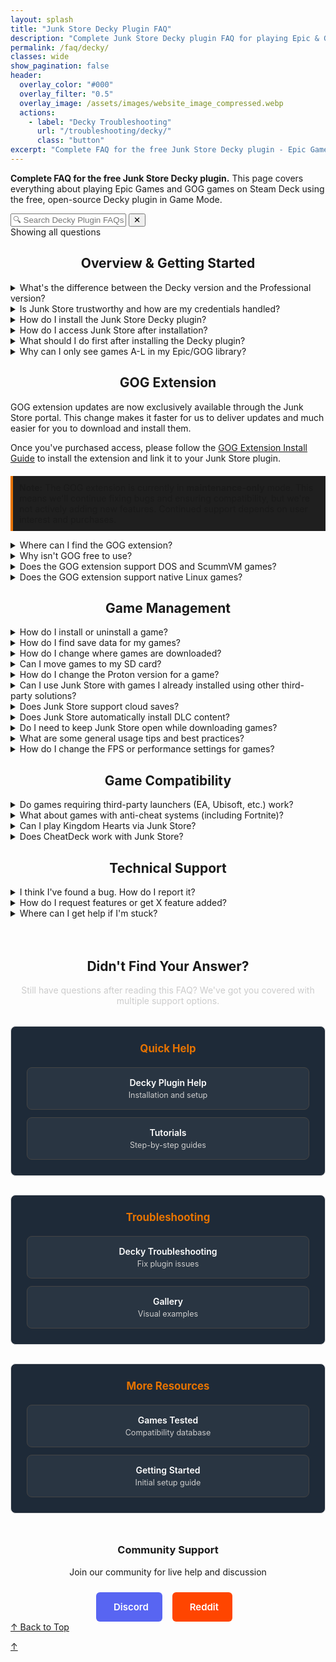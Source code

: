 ```yaml
---
layout: splash
title: "Junk Store Decky Plugin FAQ"
description: "Complete Junk Store Decky plugin FAQ for playing Epic & GOG games in Game Mode. Free plugin setup, features, compatibility, and usage guide."
permalink: /faq/decky/
classes: wide
show_pagination: false
header:
  overlay_color: "#000"
  overlay_filter: "0.5"
  overlay_image: /assets/images/website_image_compressed.webp
  actions:
    - label: "Decky Troubleshooting"
      url: "/troubleshooting/decky/"
      class: "button"
excerpt: "Complete FAQ for the free Junk Store Decky plugin - Epic Games support included, GOG extension available separately"
---
```

<div id="top"></div>

<section class="seo-intro">
  <p><strong>Complete FAQ for the free Junk Store Decky plugin.</strong> This page covers everything about playing Epic Games and GOG games on Steam Deck using the free, open-source Decky plugin in Game Mode.</p>
</section>


<!-- FAQ Search Interface -->
<div class="faq-search-container">
  <div class="search-box">
    <input type="text" id="faq-search" placeholder="🔍 Search Decky Plugin FAQs..." aria-label="Search FAQ questions">
    <button type="button" id="clear-search" class="clear-button" title="Clear search">✕</button>
  </div>
  <div class="search-results-info" id="search-info">Showing all questions</div>
  <div class="no-results" id="no-results" style="display: none;">
    <p>No questions found matching your search. Try different keywords or browse all sections above.</p>
  </div>
</div>

<div style="text-align: center;">
<h2 id="overview-getting-started">Overview & Getting Started</h2>
</div>


<details class="faq-box" id="decky-vs-paid-version">
  <summary>What's the difference between the Decky version and the Professional version?</summary>
  <p></p>
    The Decky version is free and open source, designed to run via the Decky Loader. The Professional version includes extra convenience features and doesn't require Decky to run.
    <br>
    <br>
    <strong>For detailed feature comparison:</strong> <a href="/comparison/">View Complete Comparison Chart</a>
    <br>
    <br>
    For more information, see our <a href="{{ '/2.0faq/' | relative_url }}">Junk Store 2.0 FAQ</a>
</details>

<details class="faq-box" id="trustworthy-credentials">
  <summary>Is Junk Store trustworthy and how are my credentials handled?</summary>
  <p></p>
    <strong>Yes, Junk Store is trustworthy.</strong> Here's why you can trust us with your gaming credentials:
  <br>
  <br>
    <strong>Developer Credentials:</strong>
    <ul>
      <li>🔐 Developed by a cybersecurity expert and white-hat professional</li>
      <li>📋 You can verify our lead developer's credentials on <a href="https://www.linkedin.com/in/eben-bruyns/" target="_blank">LinkedIn</a></li>
      <li>🔍 Open-source Decky plugin code is publicly auditable on <a href="https://github.com/ebenbruyns/junkstore" target="_blank">GitHub</a></li>
      <li>🤝 Active in Steam Deck community since launch with established reputation</li>
    </ul>
    <strong>How Your Credentials Are Handled:</strong>
    <ul>
      <li>🔒 <strong>No password storage:</strong> We never store your Epic or GOG passwords</li>
      <li>🎫 <strong>Token-based only:</strong> Uses secure OAuth tokens managed by Legendary and lgogdownloader</li>
      <li>💻 <strong>Local storage only:</strong> All authentication data stays on your Steam Deck</li>
      <li>🛡️ <strong>Same as official stores:</strong> Uses the exact same login methods as Epic/GOG websites</li>
    </ul>
    <strong>Bottom line:</strong> The Decky plugin has been stable and trusted by thousands of Steam Deck users since launch. Your credentials are handled using industry-standard practices by established tools in the Linux gaming community.
</details>

<details class="faq-box" id="install-decky-plugin">
  <summary>How do I install the Junk Store Decky plugin?</summary>
  <p></p>
    The Junk Store Decky plugin requires <strong>Decky Loader</strong> to be installed first on your Steam Deck.
  <br>
  <ol>
    <li>Install Decky Loader by following the <a href="https://wiki.deckbrew.xyz/en/user-guide/home" target="_blank" rel="noopener">official Decky installation guide</a></li>
    <li>Once Decky is installed, access the Decky Plugin Store from your Quick Access Menu</li>
    <li>Search for "Junk Store" and install the plugin</li>
    <li>The plugin will appear in your Decky menu after installation</li>
  </ol>
    For detailed instructions, refer to our <a href="{{ '/tutorials/plugin/Install' | relative_url }}">Junk Store Decky Plugin Install Guide</a>.
</details>

<details class="faq-box" id="access-junk-store">
  <summary>How do I access Junk Store after installation?</summary>
  <p></p>
    After installing the Decky plugin, access Junk Store through the <strong>Decky Loader menu</strong>:
  <ol>
    <li>Press the <strong>three-dot button</strong> (Quick Access Menu) on your Steam Deck</li>
    <li>Look for the <strong>Decky</strong> icon in the menu</li>
    <li>Select <strong>Junk Store</strong> from the plugin list</li>
  </ol>
    The plugin opens directly in Game Mode without requiring Desktop Mode switching.
</details>

<details class="faq-box" id="first-steps-after-install">
  <summary>What should I do first after installing the Decky plugin?</summary>
  <p></p>
  <ol>
    <li>Open Junk Store from the Decky menu</li>
    <li>Go to the <strong>Epic</strong> tab and log into your Epic Games account</li>
    <li>Your Epic Games library will automatically sync and appear</li>
    <li>(Optional) Download and install the GOG extension if you want GOG game support (paid)</li>
  </ol>
    <strong>Note:</strong> The initial library sync can take a few minutes as Junk Store builds the database for your games.
  <br>
  <br>
    For GOG support, you'll need to purchase the GOG extension separately from the <a href="https://portal.junkstore.xyz/" target="_blank">Junk Store Portal</a>.
</details>

<details class="faq-box" id="games-missing-a-through-l">
  <summary>Why can I only see games A-L in my Epic/GOG library?</summary>
  <p></p>
    <strong>This is normal behavior for the Decky plugin.</strong> The free Decky version only loads your first 100 games by default for performance optimization.
  <br>
  <br>
    <strong>To see your full library:</strong>
    <ol>
      <li>Open your Epic or GOG library in Junk Store</li>
      <li>Navigate to any game in the list (move out of the search field)</li>
      <li>Look for the bottom menu with <strong>"SHOW ALL"</strong> button</li>
      <li>Press the <strong>Y button</strong> on your Steam Deck</li>
      <li>Wait a moment for your complete library to load</li>
    </ol>
    <strong>Can't see the "SHOW ALL" button?</strong>
    <ul>
      <li>Your CSS Loader theme might be hiding the bottom menu</li>
      <li>Try temporarily disabling your CSS theme to access the button</li>
      <li>You can still search for specific games by name</li>
    </ul>
    <strong>Note:</strong> Each store (Epic, GOG, Amazon) needs "SHOW ALL" pressed separately.
</details>




<div style="text-align: center;">
<h2 id="gog-extension">GOG Extension</h2>
</div>


<div class="gog-extension-info">
  <p>GOG extension updates are now exclusively available through the Junk Store portal. This change makes it faster for us to deliver updates and much easier for you to download and install them.</p>
  
  <p>Once you've purchased access, please follow the <a href="/tutorials/gogextension">GOG Extension Install Guide</a> to install the extension and link it to your Junk Store plugin.</p>

  <p style="border-left: 4px solid #e67300; background-color: #1f1f1f; padding: 10px; margin-top: 20px;">
    <strong>Note:</strong> The GOG extension is currently in <strong>maintenance-only</strong> mode. This means we'll continue fixing bugs and ensuring compatibility, but we're not actively adding new features. Continued support depends on user interest and purchases.
  </p>
</div>

<details class="faq-box" id="find-gog-extension">
  <summary>Where can I find the GOG extension?</summary>
  <p></p>
    You can purchase access with a one-time payment via three different methods:<br><br>
    
    <div class="purchase-buttons-container">
      <a href="https://portal.junkstore.xyz/" target="_blank" class="purchase-button portal-button">
        <span class="button-text">🏆 Junk Store Portal</span>
        <span class="button-subtitle">Recommended - Easy updates!</span>
      </a>
      
      <a href="https://www.patreon.com/junkstore" target="_blank" class="purchase-button patreon-button">
        <span class="button-text">Patreon Shop</span>
      </a>
      
      <a href="https://ko-fi.com/junkstore" target="_blank" class="purchase-button kofi-button">
        <span class="button-text">Ko-fi Shop</span>
      </a>
    </div>

    <p><strong>⚠️ Important:</strong> GOG extension updates are now exclusively available via the Junk Store Portal. This makes it faster for us to deliver updates and much easier for you to download and install them.</p>

    <p><strong>📝 Note:</strong> There will be a delay in migrating new Patreon/Ko-fi customers to the Portal system. If you want instant access to the most up-to-date GOG extension version, purchase directly through the Junk Store Portal.</p>
    
    Once you have it, you have it. We can't take away GOG functionality/integration with the Junk Store plugin. All funds go back into the enhancement and development of Junk Store.
</details>

<details class="faq-box" id="why-gog-not-free">
  <summary>Why isn't GOG free to use?</summary>
  <p></p>
    GOG support is available to paid supporters, and while we'd love to offer it for free, there's a lot of behind-the-scenes work and resources involved in creating and maintaining Junk Store. We appreciate your understanding and support as we continue to improve and expand Junk Store. All funds go back into the enhancement and development of Junk Store.
</details>



<details class="faq-box" id="gog-dos-scummvm-support">
  <summary>Does the GOG extension support DOS and ScummVM games?</summary>
  <p></p>
     <strong>No.</strong> DOS games and some ScummVM titles are not supported by the GOG extension in the Decky version of Junk Store.
</details>

<details class="faq-box" id="gog-native-linux-support">
  <summary>Does the GOG extension support native Linux games?</summary>
  <p></p>
    No — the GOG extension is designed for Windows games running through Proton. Native Linux games from GOG are not currently supported, as Junk Store relies on Proton's compatibility layer for game execution and integration.
</details>

<div style="text-align: center;">
<h2 id="game-management">Game Management</h2>
</div>


<details class="faq-box" id="install-uninstall-game">
  <summary>How do I install or uninstall a game?</summary>
  <p></p>
  <strong>To install a game in Junk Store:</strong>
  <ul>
    <li>Open the game's page in Junk Store and click install.</li>
    <li>Remember to stay on the game page until installation is complete.</li>
  </ul>
  <strong>To uninstall a game in Junk Store:</strong>
  <ol>
    <li>Open the game's page in Junk Store.</li>
    <li>
      Open the <strong>☰ Slider menu</strong> and select <strong>Uninstall</strong>.<br>
      <em>Note:</em> You may want to write down the game's SteamID so you can locate it later in your <code>compatdata</code> and <code>shadercache</code> folders to delete any potential leftover files.
    </li>
    <li>
      Manually delete any leftover files to free up space or completely remove the game:
      <ul>
        <li><strong>Epic:</strong> <code>~/Games/epic</code> or <code>/*your-SD-card*/Games/epic</code></li>
        <li><strong>GOG:</strong> <code>~/Games/gog</code> or <code>/*your-SD-card*/Games/gog</code></li>
      </ul>
      Once you have located the games folder you can delete any remaining game files/data.
    </li>
  </ol>
  <strong>Important:</strong> Uninstalling a game will remove all local save data. Be sure to back up your saves first if you want to keep them.
</details>

<details class="faq-box" id="find-save-data">
  <summary>How do I find save data for my games?</summary>
  <p></p>
  <ol>
    <li>
      Find the game's <strong>Steam ID</strong> at the bottom of its page in Junk Store.
    </li>
    <li>
      Navigate to the following path on your Steam Deck:<br>
      <code>~/.local/share/Steam/steamapps/compatdata/&lt;SteamID&gt;/pfx/drive_c/users/steamuser/</code>
    </li>
    <li>
      From there, follow the path used by your game. Here are some examples:
      <ul>
        <li><strong>Epic example:</strong> <code>Local Settings/Application Data/Dying Light/Saved</code></li>
        <li><strong>GOG example:</strong> <code>AppData/Roaming/Lonely Troops/Hero of the Kingdom II</code></li>
      </ul>
    </li>
  </ol>
    Each game may store saves in slightly different locations depending on how it was packaged or ported. Look under <code>AppData</code>, <code>Local Settings</code>, or <code>Documents</code> within the Steam compatibility prefix.
    
    <p><strong>💡 Pro Tip:</strong> For exact save file locations, search for your game on <a href="https://www.pcgamingwiki.com/" target="_blank" rel="noopener">PCGamingWiki.com</a> - they have detailed save location information for thousands of games.</p>
</details>

<details class="faq-box" id="change-download-location">
  <summary>How do I change where games are downloaded?</summary>
  <p></p>
    You can set your preferred download location from the Epic tab:
  <ol>
    <li>Go to the <strong>Epic</strong> tab</li>
    <li>Click the <strong>⚙️ Gear icon</strong> to open settings</li>
    <li>Set your desired download path (e.g. your SD card directory)</li>
    <li>Press <kbd>X</kbd> to save your changes</li>
  </ol>
  <strong>For GOG games:</strong> Similar process but from the GOG extension interface after installation.
</details>

<details class="faq-box" id="move-games-sd-card">
  <summary>Can I move games to my SD card?</summary>
  <p></p>
    No, not possible. This is a complex feature that we're not planning to implement, but we're open if someone wants to contribute a pull request for this feature.
  <br>
  <br>
    <strong>Workaround:</strong> Set your download location to your SD card before installing new games.
</details>

<details class="faq-box" id="change-proton-version">
  <summary>How do I change the Proton version for a game?</summary>
  <p></p>
    You can do this from either your Steam Library or directly inside Junk Store.
  <br>
  <br>
    <strong>From Junk Store:</strong><br>
    Press <code>Y</code> to open the Steam shortcut.
    <ol>
      <li>Click the gear icon ⚙️ → <strong>Properties</strong> → <strong>Compatibility</strong></li>
      <li>Select the Proton version you want to use</li>
      <li>Relaunch the game</li>
    </ol>
    <strong>From Steam Library:</strong><br>
  <ol>
      <li>Highlight the game and press the <strong>Start/Options</strong> button (the one with three lines)</li>
      <li>Go to <strong>Properties</strong> → <strong>Compatibility</strong></li>
      <li>Select the Proton version you want to use</li>
      <li>Relaunch the game</li>
    </ol>
    Once you've selected a version, back out to the game screen and hit <strong>Play</strong>.
  <br>
  <br>
    <strong>Need Proton GE?</strong> See our <a href="{{ '/troubleshooting/decky/' | relative_url }}#proton-ge-installation">Decky Troubleshooting guide</a> for installation instructions.
</details>


<details class="faq-box" id="use-with-other-solutions">
  <summary>Can I use Junk Store with games I already installed using other third-party solutions?</summary>
  <p></p>
    <strong>No.</strong> Junk Store manages its own installations and environment. Games installed through other launchers (like Heroic, Lutris, or Bottles) are not recognized or managed by Junk Store.
  <br>
  <br>
    <strong>This applies to both Epic and GOG games.</strong> If you want to use Junk Store to manage a game, you'll need to install it again through Junk Store directly.
 </details>

<details class="faq-box" id="cloud-saves-support">
  <summary>Does Junk Store support cloud saves?</summary>
  <p></p>
    <strong>No, cloud saves are not supported.</strong> We don't want users to run the risk of losing their game saves.
  <br>
  <br>
    <strong>Technical details:</strong>
  <ul>
    <li><strong>Epic Games:</strong> While Legendary supports this, we haven't implemented it due to potential data loss risks</li>
    <li><strong>GOG Games:</strong> Not implemented as it isn't a trivial problem to solve and requires more resources than currently available</li>
    <li><strong>Manual configuration:</strong> Tech-savvy users can manually configure via CLI, but it's not recommended</li>
  </ul>
</details>

<details class="faq-box" id="automatic-dlc-install">
  <summary>Does Junk Store automatically install DLC content?</summary>
  <p></p>
    <strong>Yes, DLC is installed automatically by default.</strong>
  <br>
  <br>
    <strong>Platform details:</strong>
  <ul>
    <li><strong>Epic Games:</strong> DLC is installed automatically by default</li>
    <li><strong>GOG Games:</strong> DLC content is automatically installed by default</li>
  </ul>
    <strong>Known limitations:</strong> 
  <ul>
    <li><strong>Epic Games:</strong> Ideally, all Epic DLCs should download automatically, but not all games handle them the same way. It really depends on how the developers packaged the content, and unfortunately, the current plugin solution doesn't catch every scenario</li>
    <li><strong>GOG Games:</strong> We have identified some GOG games that require GOG Galaxy to be installed in order to access the DLC</li>
  </ul>
    We're aware of these limitations, but right now we don't have the resources to fully address them.
</details>

<details class="faq-box" id="keep-open-while-downloading">
  <summary>Do I need to keep Junk Store open while downloading games?</summary>
  <p></p>
    <strong>Yes.</strong> Junk Store doesn't have a background download queue. If you close or leave the plugin, your download may stop or behave unpredictably.
  <br>
  <br>
    <strong>This applies to both:</strong>
  <ul>
    <li><strong>Epic Games:</strong> Stay on the game page until installation is complete</li>
    <li><strong>GOG Games:</strong> Keep the plugin open during downloads</li>
  </ul>
    <strong>Important:</strong> Stay on the game page until installation is complete to ensure reliable downloads.
</details>

<details class="faq-box" id="usage-tips-best-practices">
  <summary>What are some general usage tips and best practices?</summary>
  <p></p>
    <strong>How games integrate:</strong>
  <ul>
    <li>Games appear in your Steam library as non-Steam games</li>
    <li>Use Steam's built-in features (Big Picture, controller configs, etc.)</li>
    <li>Performance settings work the same as regular Steam games</li>
    <li>Steam Deck sleep/resume functionality works normally</li>
  </ul>
    <strong>Best practices:</strong>
  <ul>
    <li>Keep Junk Store open during downloads (no background queue)</li>
    <li>Back up save files before uninstalling games</li>
    <li>Use custom Proton versions (like GE-Proton) for better compatibility</li>
    <li>Set download locations to SD card to save internal storage</li>
    <li>Write down Steam IDs before uninstalling (to clean lingering compatdata files)</li>
  </ul>
</details>

<details class="faq-box" id="change-fps-performance-settings">
  <summary>How do I change the FPS or performance settings for games?</summary>
  <p></p>
    Just like with regular Steam games, you can change the FPS cap and other performance settings through the Quick Access Menu (QAM).
    <ul> 
      <li>Hit the <strong>three-dot button</strong> on your Deck to open the QAM</li>
      <li>Scroll to the performance tab</li>
      <li>Adjust the FPS, TDP, refresh rate, or any other performance settings from there</li>
    </ul>
    This works for both Epic and GOG games since they're integrated as Steam shortcuts.
</details>

<div style="text-align: center;">
<h2 id="game-compatibility">Game Compatibility</h2>
</div>


<details class="faq-box" id="third-party-launchers">
  <summary>Do games requiring third-party launchers (EA, Ubisoft, etc.) work?</summary>
  <p></p>
    <strong>Generally not supported.</strong> While Legendary has limited support for third-party launchers, this feature isn't implemented in Junk Store yet.
  <br>
  <br>
    <strong>EA Games:</strong>
    <ul>
      <li>❌ <strong>Not supported</strong> - Require EA Launcher/Origin integration</li>
      <li>EA titles will not appear in your Epic Games library through Junk Store</li>
    </ul>
    <strong>Ubisoft Games:</strong>
    <ul>
      <li>⚠️ <strong>Mixed support</strong> - Some appear in Epic library, others don't</li>
      <li>Ubisoft Connect launcher not officially supported</li>
      <li>Some users have manually installed Ubisoft Connect and run select games</li>
    </ul>
    <strong>Other affected games:</strong>
    <ul>
      <li>Games with custom launchers or activation systems</li>
      <li>Titles requiring additional DRM verification</li>
      <li>Games that need launcher-specific features</li>
    </ul>
    <strong>Workarounds:</strong> Advanced users can attempt manual setup via CLI or modify extension scripts, but this requires technical knowledge and isn't officially supported.
</details>

<details class="faq-box" id="anti-cheat-games">
  <summary>What about games with anti-cheat systems (including Fortnite)?</summary>
  <p></p>
    <strong>General Anti-Cheat Compatibility:</strong> Most games with BattlEye and Easy Anti-Cheat (EAC) that work on Steam Deck should also work through Junk Store, since they use the same Proton compatibility layer.
  <br>
  <br>
    <strong>❌ Fortnite Specifically:</strong>
  <ul>
    <li><strong>Does not work</strong> - Epic Games does not support Fortnite on Linux due to anti-cheat policy</li>
    <li>This is Epic's decision, not a Junk Store limitation</li>
    <li><strong>Alternatives:</strong> Dual-boot Windows or use cloud gaming services</li>
    <li>More info: <a href="https://www.theverge.com/2022/2/8/22923163/fortnite-steam-deck-update-epic-tim-sweeney" target="_blank" rel="noopener">The Verge article</a></li>
  </ul>
    <strong>Best Practice:</strong> Check <a href="https://www.protondb.com" target="_blank" rel="noopener">ProtonDB</a> for compatibility reports specific to your anti-cheat games before installing.
  <br>
  <br>
    📋 <strong>Check our testing:</strong> Visit our <a href="/tested-games/">Games Tested table</a> to see which anti-cheat games have been tested and their compatibility status.
</details>

<details class="faq-box" id="kingdom-hearts-support">
  <summary>Can I play Kingdom Hearts via Junk Store?</summary>
   <p></p>
    Kingdom Hearts has known compatibility issues on Linux, and this isn't specific to Junk Store.
    <br>
    <br>
    We haven't been able to test it ourselves as we don't own a copy, so we can't provide official support or recommendations at this time.
</details>


<details class="faq-box" id="cheatdeck-compatibility">
  <summary>Does CheatDeck work with Junk Store?</summary>
  <p> </p>
    Not reliably. Epic game launch options are very sensitive, and tools like CheatDeck can conflict with Junk Store's configuration. We've spent over 100 hours fine-tuning this — so use with caution.
  <br>
  <br>
    That said, our extension scripts are open and easier to modify than the plugin core. If you want to experiment and send a working pull request, we're happy to review it!
</details>

<div style="text-align: center;">
<h2 id="technical-support">Technical Support</h2>
</div>


<details class="faq-box" id="report-bug">
  <summary>I think I've found a bug. How do I report it?</summary>
  <p></p>
    We really appreciate bug reports! Like you, we want Junk Store to just work—so if you come across a bug, please let us know. If we don't know about it, we can't fix it.
  <br>
  <br>
    <strong>Submit bugs on GitHub so we can track them properly:</strong><br>
    <a href="https://github.com/ebenbruyns/junkstore/issues/new/choose" target="_blank" rel="noopener">Submit a bug report</a>
  <br>
  <br>
    You'll need a GitHub account to submit an issue. It's free to create one if you don't already have it.
  <br>
  <br>
    <strong>Note:</strong> Bug reports aren't support tickets. If you need help or aren't sure if it's a bug, please ask in our <a href="https://discord.gg/6mRUhR6Teh" target="_blank" rel="noopener">Discord server</a> first.
</details>

<details class="faq-box" id="request-features">
  <summary>How do I request features or get X feature added?</summary>
 <p></p>
  <strong>We prefer feature requests via GitHub where they can be tracked:</strong><br>
  <a href="https://github.com/ebenbruyns/junkstore/issues/new/choose" target="_blank" rel="noopener noreferrer">Submit a feature request</a>
  <br>
  <br>
  <strong>Ways to get features implemented:</strong>
<ol>
  <li>Submit a pull request if you know how to code</li>
  <li>Offer a bounty and pay a developer to implement it</li>
</ol>
  <strong>Alternative:</strong> Discuss ideas first in our Discord community before submitting requests.
</details>

<details class="faq-box" id="get-help-stuck">
  <summary>Where can I get help if I'm stuck?</summary>
  <p></p>
    <strong>Community Support:</strong> Our community is very helpful for troubleshooting and general questions.
  <ul>
    <li><strong>Discord:</strong> <a href="https://discord.gg/6mRUhR6Teh" target="_blank" rel="noopener">Join our Discord server</a> for real-time help</li>
    <li><strong>Reddit:</strong> <a href="https://www.reddit.com/r/JunkStore/" target="_blank" rel="noopener">r/JunkStore subreddit</a> for discussions and tips</li>
  </ul>
    <strong>Documentation:</strong>
  <ul>
    <li><a href="{{ '/deckyhelp' | relative_url }}">Decky Plugin Help</a> - Installation and basic setup</li>
    <li><a href="{{ '/tutorials/' | relative_url }}">Tutorials</a> - Step-by-step guides</li>
  </ul>
    <strong>When contacting support:</strong> Include your Steam Deck model, SteamOS version, and specific error messages or symptoms.
</details>

<h2 style="text-align: center; margin-top: 4rem;">Didn't Find Your Answer?</h2>

<p style="text-align: center; margin-bottom: 2rem; color: #ccc;">Still have questions after reading this FAQ? We've got you covered with multiple support options.</p>

<div class="help-grid">

<div class="help-section">
  <h3>Quick Help</h3>
  <div class="help-links">
    <a href="/deckyhelp/" class="help-link">
      <span class="help-title">Decky Plugin Help</span>
      <span class="help-desc">Installation and setup</span>
    </a>
    <a href="/tutorials/" class="help-link">
      <span class="help-title">Tutorials</span>
      <span class="help-desc">Step-by-step guides</span>
    </a>
  </div>
</div>

<div class="help-section">
  <h3>Troubleshooting</h3>
  <div class="help-links">
    <a href="/troubleshooting/decky/" class="help-link">
      <span class="help-title">Decky Troubleshooting</span>
      <span class="help-desc">Fix plugin issues</span>
    </a>
    <a href="/gallery/" class="help-link">
      <span class="help-title">Gallery</span>
      <span class="help-desc">Visual examples</span>
    </a>
  </div>
</div>

<div class="help-section">
  <h3>More Resources</h3>
  <div class="help-links">
    <a href="/tested-games/" class="help-link">
      <span class="help-title">Games Tested</span>
      <span class="help-desc">Compatibility database</span>
    </a>
    <a href="/get_started/" class="help-link">
      <span class="help-title">Getting Started</span>
      <span class="help-desc">Initial setup guide</span>
    </a>
  </div>
</div>

</div>

<div style="text-align: center; margin-top: 3rem;">
  <h3>Community Support</h3>
  <p style="margin-bottom: 1.5rem;">Join our community for live help and discussion</p>
  <a href="https://discord.gg/6mRUhR6Teh" target="_blank" rel="noopener" class="community-btn discord-btn">
    <i class="fab fa-discord" style="margin-right: 6px;"></i> Discord
  </a>
  <a href="https://www.reddit.com/r/JunkStore/" target="_blank" rel="noopener" class="community-btn reddit-btn">
    <i class="fab fa-reddit" style="margin-right: 6px;"></i> Reddit
  </a>
</div>

<!-- Final navigation - Back to top buttons -->
<div class="section-end">
  <a href="#top" class="back-to-top">↑ Back to Top</a>
</div>

<!-- Mobile floating action button -->
<a href="#top" class="faq-mobile-fab" id="mobile-fab">↑</a>

<style>
.faq-anchor {
  background: none;
  border: none;
  cursor: pointer;
  font-size: 0.8em;
  margin-left: 8px;
  opacity: 0.5;
  transition: opacity 0.2s ease;
  text-decoration: none;
  color: inherit;
}

/* Help Section Styling */
.help-grid {
  display: grid;
  grid-template-columns: repeat(auto-fit, minmax(280px, 1fr));
  gap: 30px;
  margin: 30px 0;
}

.help-section {
  border: 1px solid #ddd;
  border-radius: 8px;
  padding: 25px;
  background-color: #1e2a38;
  transition: all 0.3s ease;
  text-align: center;
}

.help-section:hover {
  border-color: #e67300;
  transform: translateY(-2px);
}

.help-section h3 {
  margin-top: 0;
  margin-bottom: 20px;
  color: #e67300;
  font-size: 1.2em;
}

.help-links {
  display: flex;
  flex-direction: column;
  gap: 12px;
}

.help-link {
  display: block;
  padding: 15px;
  background: rgba(255, 255, 255, 0.05);
  border: 1px solid #444;
  border-radius: 8px;
  text-decoration: none;
  transition: all 0.2s ease;
}

.help-link:hover {
  background: rgba(230, 115, 0, 0.1);
  border-color: #e67300;
  transform: translateX(5px);
}

.help-title {
  display: block;
  color: #fff;
  font-weight: 600;
  margin-bottom: 4px;
}

.help-desc {
  display: block;
  color: #ccc;
  font-size: 0.9em;
}

/* Community Buttons */
.community-btn {
  display: inline-flex;
  align-items: center;
  padding: 12px 20px;
  border-radius: 6px;
  text-decoration: none;
  font-weight: 600;
  font-size: 15px;
  transition: all 0.2s ease;
  border: 2px solid transparent;
  margin-right: 12px;
  color: white;
}

.discord-btn {
  background: #5865f2;
  color: white !important;
}

.reddit-btn {
  background: #ff4500;
  color: white !important;
}

.community-btn:hover {
  transform: translateY(-1px);
  box-shadow: 0 4px 12px rgba(0, 0, 0, 0.3);
  text-decoration: none;
  color: white;
  opacity: 0.9;
}

/* Mobile Responsive */
@media (max-width: 768px) {
  .help-grid {
    grid-template-columns: 1fr;
    gap: 20px;
  }
}

.faq-anchor:hover {
  opacity: 1;
}

.faq-box summary:hover .faq-anchor {
  opacity: 0.8;
}

</style>

<script>
// Show/hide mobile FAB based on scroll position
window.addEventListener('scroll', function() {
  const fab = document.getElementById('mobile-fab');
  if (window.scrollY > 300) {
    fab.classList.add('visible');
  } else {
    fab.classList.remove('visible');
  }
});

// Load fuzzy search component
const fuzzySearchScript = document.createElement('script');
fuzzySearchScript.src = '{{ "/assets/js/fuzzy-search.js" | relative_url }}';
document.head.appendChild(fuzzySearchScript);

// FAQ Search Functionality
document.addEventListener('DOMContentLoaded', function() {
  const searchInput = document.getElementById('faq-search');
  const clearButton = document.getElementById('clear-search');
  const searchInfo = document.getElementById('search-info');
  const noResults = document.getElementById('no-results');
  const faqBoxes = document.querySelectorAll('.faq-box');
  const sectionSummaries = document.querySelectorAll('.section-summary');
  
  let totalQuestions = faqBoxes.length;
  
  // Initialize fuzzy search when available
  let fuzzySearch = null;
  setTimeout(() => {
    if (window.FuzzySearch) {
      fuzzySearch = new window.FuzzySearch({
        maxSuggestions: 3,
        minSearchLength: 3
      });
    }
  }, 100);
  
  // Extract searchable text from FAQ questions
  const faqQuestions = Array.from(faqBoxes).map(box => {
    const summary = box.querySelector('summary');
    return summary ? summary.textContent.trim() : '';
  }).filter(text => text.length > 0);
  
  function highlightText(text, searchTerm) {
    if (!searchTerm) return text;
    const regex = new RegExp(`(${searchTerm.replace(/[.*+?^${}()|[\]\\]/g, '\\$&')})`, 'gi');
    return text.replace(regex, '<span class="search-highlight">$1</span>');
  }
  
  function removeHighlights(element) {
    const highlights = element.querySelectorAll('.search-highlight');
    highlights.forEach(highlight => {
      highlight.outerHTML = highlight.innerHTML;
    });
  }
  
  function searchFAQs() {
    const searchTerm = searchInput.value.trim().toLowerCase();
    let visibleCount = 0;
    
    // Clear previous highlights
    faqBoxes.forEach(box => removeHighlights(box));
    
    if (searchTerm === '') {
      // Show all questions
      faqBoxes.forEach(box => {
        box.style.display = 'block';
        visibleCount++;
      });
      sectionSummaries.forEach(summary => summary.style.display = 'block');
      noResults.style.display = 'none';
      clearButton.style.display = 'none';
    } else {
      // Search and filter
      faqBoxes.forEach(box => {
        const summary = box.querySelector('summary');
        const content = box.querySelector('p, ul, ol, div');
        
        const summaryText = summary ? summary.textContent.toLowerCase() : '';
        const contentText = content ? content.textContent.toLowerCase() : '';
        
        if (summaryText.includes(searchTerm) || contentText.includes(searchTerm)) {
          box.style.display = 'block';
          visibleCount++;
          
          // Simple highlighting - avoid HTML mangling by working with plain text only
          if (summary && summaryText.includes(searchTerm)) {
            const originalText = summary.textContent;
            const escapedTerm = searchTerm.replace(/[.*+?^${}()|[\\]\\\\]/g, '\\\\$&');
            const regex = new RegExp(`(${escapedTerm})`, 'gi');
            summary.innerHTML = originalText.replace(regex, '<span class="search-highlight">$1</span>');
          }
        } else {
          box.style.display = 'none';
        }
      });
      
      // Hide section summaries during search
      sectionSummaries.forEach(summary => summary.style.display = 'none');
      clearButton.style.display = 'inline-block';
    }
    
    // Show fuzzy suggestions if no results found and fuzzy search is available
    if (fuzzySearch && visibleCount === 0 && searchTerm.length >= 3) {
      fuzzySearch.hideSuggestions(); // Clear any existing suggestions
      const suggestions = fuzzySearch.findSuggestions(searchTerm, faqQuestions);
      if (suggestions.length > 0) {
        const container = document.querySelector('.faq-search-container');
        fuzzySearch.showSuggestions(searchTerm, suggestions, container, (suggestion) => {
          searchInput.value = suggestion;
          searchFAQs();
        });
      }
    } else if (fuzzySearch) {
      fuzzySearch.hideSuggestions();
    }
    
    // Update results info
    if (visibleCount === 0 && searchTerm !== '') {
      searchInfo.textContent = 'No results found';
      noResults.style.display = 'block';
    } else if (searchTerm === '') {
      searchInfo.textContent = `Showing all ${totalQuestions} questions`;
      noResults.style.display = 'none';
    } else {
      searchInfo.textContent = `Showing ${visibleCount} of ${totalQuestions} questions`;
      noResults.style.display = 'none';
    }
  }
  
  function clearSearch() {
    searchInput.value = '';
    if (fuzzySearch) {
      fuzzySearch.hideSuggestions();
    }
    searchFAQs();
    searchInput.focus();
  }
  
  // Event listeners
  searchInput.addEventListener('input', searchFAQs);
  searchInput.addEventListener('keyup', function(e) {
    if (e.key === 'Escape') {
      clearSearch();
    }
  });
  
  clearButton.addEventListener('click', clearSearch);
  
  // Initialize
  searchInfo.textContent = `Showing all ${totalQuestions} questions`;
  
  // Update total questions display on load
  setTimeout(() => {
    totalQuestions = document.querySelectorAll('.faq-box').length;
    searchInfo.textContent = `Showing all ${totalQuestions} questions`;
  }, 100);

  // Handle direct links to FAQ items
  function openLinkedFAQ() {
    if (window.location.hash) {
      const targetId = window.location.hash.substring(1);
      const targetElement = document.getElementById(targetId);
      if (targetElement && targetElement.tagName === 'DETAILS') {
        targetElement.open = true;
        setTimeout(() => {
          targetElement.scrollIntoView({ behavior: 'smooth', block: 'center' });
          targetElement.style.boxShadow = '0 0 10px rgba(59, 130, 246, 0.5)';
          setTimeout(() => {
            targetElement.style.boxShadow = '';
          }, 3000);
        }, 100);
      }
    }
  }

  // Add anchor buttons to all FAQ questions
  function addAnchorButtons() {
    const faqBoxes = document.querySelectorAll('.faq-box[id]');
    faqBoxes.forEach(box => {
      const summary = box.querySelector('summary');
      const id = box.getAttribute('id');
      if (summary && id && !summary.querySelector('.faq-anchor')) {
        const anchorButton = document.createElement('button');
        anchorButton.className = 'faq-anchor';
        anchorButton.setAttribute('onclick', `copyFAQLink('${id}')`);
        anchorButton.setAttribute('title', 'Copy link to this question');
        anchorButton.innerHTML = '🔗';
        summary.appendChild(document.createTextNode(' '));
        summary.appendChild(anchorButton);
      }
    });
  }

  // Initialize anchor functionality
  addAnchorButtons();
  openLinkedFAQ();
  window.addEventListener('hashchange', openLinkedFAQ);
});

// Copy FAQ link function (global scope for onclick handlers)
function copyFAQLink(questionId) {
  const url = window.location.origin + window.location.pathname + '#' + questionId;
  
  function showNotification(message, isError = false) {
    const notification = document.createElement('div');
    notification.className = 'copy-success';
    notification.style.cssText = `
      position: fixed; top: 20px; right: 20px; z-index: 1000;
      background: ${isError ? '#ef4444' : '#10b981'}; color: white;
      padding: 12px 20px; border-radius: 6px; font-size: 14px;
      box-shadow: 0 4px 6px rgba(0, 0, 0, 0.1);
    `;
    notification.textContent = message;
    document.body.appendChild(notification);
    
    setTimeout(() => {
      if (document.body.contains(notification)) {
        document.body.removeChild(notification);
      }
    }, 3000);
  }
  
  if (navigator.clipboard && window.isSecureContext) {
    navigator.clipboard.writeText(url).then(() => {
      showNotification('Link copied to clipboard!');
    }).catch(() => {
      fallbackCopy();
    });
  } else {
    fallbackCopy();
  }
  
  function fallbackCopy() {
    try {
      const textArea = document.createElement('textarea');
      textArea.value = url;
      textArea.style.cssText = 'position:fixed;left:-9999px;top:-9999px;';
      textArea.setAttribute('readonly', '');
      document.body.appendChild(textArea);
      textArea.focus();
      textArea.select();
      const successful = document.execCommand('copy');
      document.body.removeChild(textArea);
      
      if (successful) {
        showNotification('Link copied to clipboard!');
      } else {
        showNotification('Copy failed. URL: ' + url, true);
      }
    } catch (err) {
      showNotification('Copy failed. URL: ' + url, true);
    }
  }
}
</script>